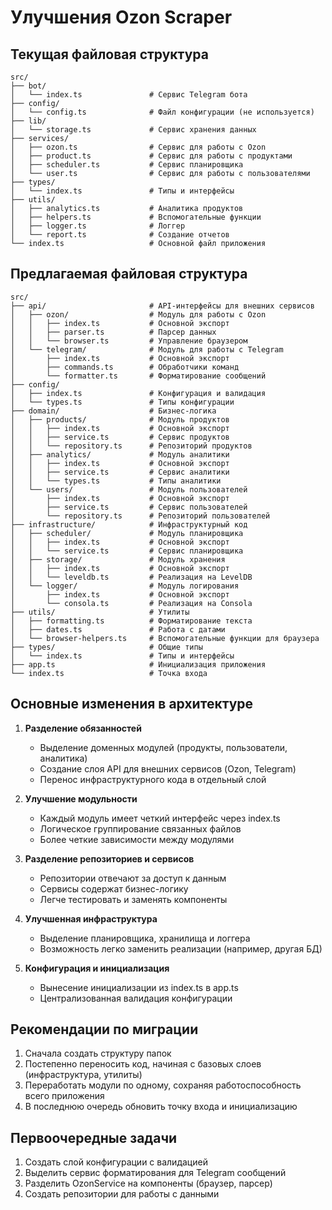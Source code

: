 # Улучшения Ozon Scraper

## Текущая файловая структура

```
src/
├── bot/
│   └── index.ts               # Сервис Telegram бота
├── config/
│   └── config.ts              # Файл конфигурации (не используется)
├── lib/
│   └── storage.ts             # Сервис хранения данных
├── services/
│   ├── ozon.ts                # Сервис для работы с Ozon
│   ├── product.ts             # Сервис для работы с продуктами
│   ├── scheduler.ts           # Сервис планировщика
│   └── user.ts                # Сервис для работы с пользователями
├── types/
│   └── index.ts               # Типы и интерфейсы
├── utils/
│   ├── analytics.ts           # Аналитика продуктов
│   ├── helpers.ts             # Вспомогательные функции
│   ├── logger.ts              # Логгер
│   └── report.ts              # Создание отчетов
└── index.ts                   # Основной файл приложения
```

## Предлагаемая файловая структура

```
src/
├── api/                       # API-интерфейсы для внешних сервисов
│   ├── ozon/                  # Модуль для работы с Ozon
│   │   ├── index.ts           # Основной экспорт
│   │   ├── parser.ts          # Парсер данных
│   │   └── browser.ts         # Управление браузером
│   └── telegram/              # Модуль для работы с Telegram
│       ├── index.ts           # Основной экспорт
│       ├── commands.ts        # Обработчики команд
│       └── formatter.ts       # Форматирование сообщений
├── config/
│   ├── index.ts               # Конфигурация и валидация
│   └── types.ts               # Типы конфигурации
├── domain/                    # Бизнес-логика
│   ├── products/              # Модуль продуктов
│   │   ├── index.ts           # Основной экспорт
│   │   ├── service.ts         # Сервис продуктов
│   │   └── repository.ts      # Репозиторий продуктов
│   ├── analytics/             # Модуль аналитики
│   │   ├── index.ts           # Основной экспорт
│   │   ├── service.ts         # Сервис аналитики
│   │   └── types.ts           # Типы аналитики
│   └── users/                 # Модуль пользователей
│       ├── index.ts           # Основной экспорт
│       ├── service.ts         # Сервис пользователей
│       └── repository.ts      # Репозиторий пользователей
├── infrastructure/            # Инфраструктурный код
│   ├── scheduler/             # Модуль планировщика
│   │   ├── index.ts           # Основной экспорт
│   │   └── service.ts         # Сервис планировщика
│   ├── storage/               # Модуль хранения
│   │   ├── index.ts           # Основной экспорт
│   │   └── leveldb.ts         # Реализация на LevelDB
│   └── logger/                # Модуль логирования
│       ├── index.ts           # Основной экспорт
│       └── consola.ts         # Реализация на Consola
├── utils/                     # Утилиты
│   ├── formatting.ts          # Форматирование текста
│   ├── dates.ts               # Работа с датами
│   └── browser-helpers.ts     # Вспомогательные функции для браузера
├── types/                     # Общие типы
│   └── index.ts               # Типы и интерфейсы
├── app.ts                     # Инициализация приложения
└── index.ts                   # Точка входа
```

## Основные изменения в архитектуре

1. **Разделение обязанностей**
   - Выделение доменных модулей (продукты, пользователи, аналитика)
   - Создание слоя API для внешних сервисов (Ozon, Telegram)
   - Перенос инфраструктурного кода в отдельный слой

2. **Улучшение модульности**
   - Каждый модуль имеет четкий интерфейс через index.ts
   - Логическое группирование связанных файлов
   - Более четкие зависимости между модулями

3. **Разделение репозиториев и сервисов**
   - Репозитории отвечают за доступ к данным
   - Сервисы содержат бизнес-логику
   - Легче тестировать и заменять компоненты

4. **Улучшенная инфраструктура**
   - Выделение планировщика, хранилища и логгера
   - Возможность легко заменить реализации (например, другая БД)

5. **Конфигурация и инициализация**
   - Вынесение инициализации из index.ts в app.ts
   - Централизованная валидация конфигурации

## Рекомендации по миграции

1. Сначала создать структуру папок
2. Постепенно переносить код, начиная с базовых слоев (инфраструктура, утилиты)
3. Переработать модули по одному, сохраняя работоспособность всего приложения
4. В последнюю очередь обновить точку входа и инициализацию

## Первоочередные задачи

1. Создать слой конфигурации с валидацией
2. Выделить сервис форматирования для Telegram сообщений
3. Разделить OzonService на компоненты (браузер, парсер)
4. Создать репозитории для работы с данными

